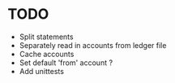 # TODO

 - Split statements
 - Separately read in accounts from ledger file
 - Cache accounts
 - Set default 'from' account ?
 - Add unittests
